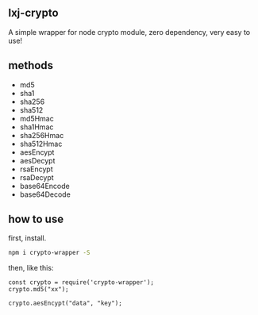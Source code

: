 ## lxj-crypto
A simple wrapper for node crypto module, zero dependency, very easy to use!


## methods
- md5
- sha1
- sha256
- sha512
- md5Hmac
- sha1Hmac
- sha256Hmac
- sha512Hmac
- aesEncypt
- aesDecypt
- rsaEncypt
- rsaDecypt
- base64Encode
- base64Decode


## how to use
first, install.
```bash
npm i crypto-wrapper -S
```

then, like this:
```
const crypto = require('crypto-wrapper');
crypto.md5("xx");

crypto.aesEncypt("data", "key");
```